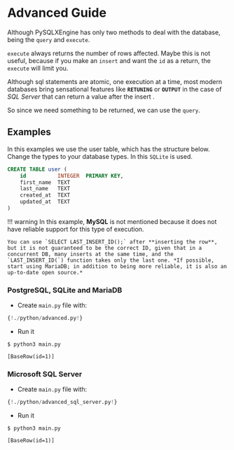 # Advanced Guide

Although PySQLXEngine has only two methods to deal with the database, being the `query` and `execute`.

`execute` always returns the number of rows affected. Maybe this is not useful, because if you make an `insert` and want the `id` as a return, the `execute` will limit you.

Although sql statements are atomic, one execution at a time, most modern databases bring sensational features like **`RETUNING`** or **`OUTPUT`** in the case of *SQL Server* that can return a value after the insert .

So since we need something to be returned, we can use the `query`.

## Examples

In this examples we use the user table, which has the structure below. 
Change the types to your database types. In this `SQLite` is used.

```sql
CREATE TABLE user (
    id          INTEGER  PRIMARY KEY,
    first_name  TEXT
    last_name   TEXT
    created_at  TEXT
    updated_at  TEXT
)
```

!!! warning
    In this example, **MySQL** is not mentioned because it does not have reliable support for this type of execution.

    You can use `SELECT LAST_INSERT_ID();` after **inserting the row**, but it is not guaranteed to be the correct ID, given that in a concurrent DB, many inserts at the same time, and the `LAST_INSERT_ID(`) function takes only the last one. *If possible, start using MariaDB; in addition to being more reliable, it is also an up-to-date open source.*

### PostgreSQL, SQLite and MariaDB

* Create `main.py` file with:

```Python hl_lines="24 27"
{!./python/advanced.py!}
```

* Run it

<div class="termy">

```console
$ python3 main.py

[BaseRow(id=1)]
```
</div>

### Microsoft SQL Server 

* Create `main.py` file with:

```Python hl_lines="18 27"
{!./python/advanced_sql_server.py!}
```

* Run it

<div class="termy">

```console
$ python3 main.py

[BaseRow(id=1)]
```
</div>